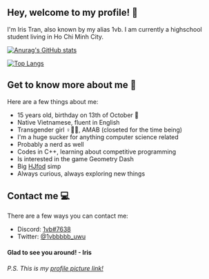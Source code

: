 ## Hey, welcome to my profile! 👋

I'm Iris Tran, also known by my alias 1vb. I am currently a highschool student living in Ho Chi Minh City.

[![Anurag's GitHub stats](https://github-readme-stats.vercel.app/api?username=1vb-iristr&show_icons=true&theme=dark)](https://github.com/anuraghazra/github-readme-stats)

[![Top Langs](https://github-readme-stats.vercel.app/api/top-langs/?username=1vb-iristr&layout=compact&theme=dark)](https://github.com/anuraghazra/github-readme-stats)

## Get to know more about me 🤔

Here are a few things about me:
* 15 years old, birthday on 13th of October 🎉
* Native Vietnamese, fluent in English
* Transgender girl ♀️🏳️‍⚧️, AMAB (closeted for the time being)
* I'm a huge sucker for anything computer science related
* Probably a nerd as well
* Codes in C++, learning about competitive programming
* Is interested in the game Geometry Dash
* Big [HJfod](https://github.com/HJfod) simp
* Always curious, always exploring new things

## Contact me 💻

There are a few ways you can contact me:
* Discord: [1vb#7638](https://discord.com/users/909187371294134292)
* Twitter: [@1vbbbbb_uwu](https://twitter.com/1vbbbbb_uwu)

#### Glad to see you around! \- Iris

###### P.S. This is my [profile picture link!](https://www.deviantart.com/koitshi/art/Penny-Pokemon-Scarlet-Violet-925182377)

